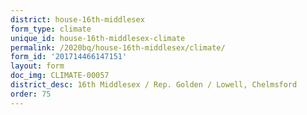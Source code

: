 ```yaml
---
district: house-16th-middlesex
form_type: climate
unique_id: house-16th-middlesex-climate
permalink: /2020bq/house-16th-middlesex/climate/
form_id: '201714466147151'
layout: form
doc_img: CLIMATE-00057
district_desc: 16th Middlesex / Rep. Golden / Lowell, Chelmsford
order: 75
---
```

